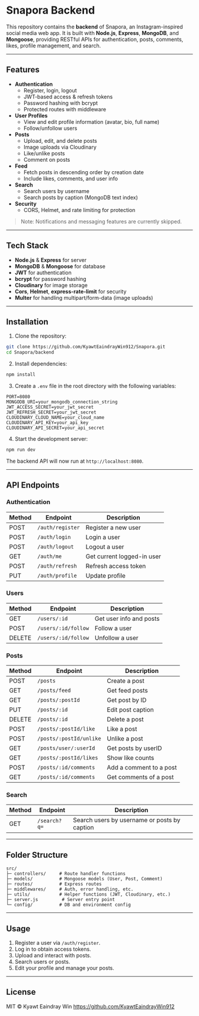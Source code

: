 # Snapora Backend

This repository contains the **backend** of Snapora, an Instagram-inspired social media web app. It is built with **Node.js**, **Express**, **MongoDB**, and **Mongoose**, providing RESTful APIs for authentication, posts, comments, likes, profile management, and search.

---

## Features

- **Authentication**
  - Register, login, logout
  - JWT-based access & refresh tokens
  - Password hashing with bcrypt
  - Protected routes with middleware
- **User Profiles**
  - View and edit profile information (avatar, bio, full name)
  - Follow/unfollow users
- **Posts**
  - Upload, edit, and delete posts
  - Image uploads via Cloudinary
  - Like/unlike posts
  - Comment on posts
- **Feed**
  - Fetch posts in descending order by creation date
  - Include likes, comments, and user info
- **Search**
  - Search users by username
  - Search posts by caption (MongoDB text index)
- **Security**
  - CORS, Helmet, and rate limiting for protection

> Note: Notifications and messaging features are currently skipped.

---

## Tech Stack

- **Node.js** & **Express** for server
- **MongoDB** & **Mongoose** for database
- **JWT** for authentication
- **bcrypt** for password hashing
- **Cloudinary** for image storage
- **Cors**, **Helmet**, **express-rate-limit** for security
- **Multer** for handling multipart/form-data (image uploads)

---

## Installation

1. Clone the repository:

```bash
git clone https://github.com/KyawtEaindrayWin912/Snapora.git
cd Snapora/backend
````

2. Install dependencies:

```bash
npm install
```

3. Create a `.env` file in the root directory with the following variables:

```env
PORT=8080
MONGODB_URI=your_mongodb_connection_string
JWT_ACCESS_SECRET=your_jwt_secret
JWT_REFRESH_SECRET=your_jwt_secret
CLOUDINARY_CLOUD_NAME=your_cloud_name
CLOUDINARY_API_KEY=your_api_key
CLOUDINARY_API_SECRET=your_api_secret
```

4. Start the development server:

```bash
npm run dev
```

The backend API will now run at `http://localhost:8080`.

---

## API Endpoints

### Authentication

| Method | Endpoint         | Description                |
| ------ | ---------------- | -------------------------- |
| POST   | `/auth/register` | Register a new user        |
| POST   | `/auth/login`    | Login a user               |
| POST   | `/auth/logout`   | Logout a user              |
| GET    | `/auth/me`       | Get current logged-in user |
| POST   | `/auth/refresh`  | Refresh access token       |
| PUT    | `/auth/profile`  | Update profile             |

### Users

| Method | Endpoint            | Description             |
| ------ | ------------------- | ----------------------- |
| GET    | `/users/:id`        | Get user info and posts |
| POST   | `/users/:id/follow` | Follow a user           |
| DELETE | `/users/:id/follow` | Unfollow a user         |

### Posts

| Method | Endpoint               | Description             |
| ------ | ---------------------- | ----------------------- |
| POST   | `/posts`               | Create a post           |
| GET    | `/posts/feed`          | Get feed posts          |
| GET    | `/posts/:postId`       | Get post by ID          |
| PUT    | `/posts/:id`           | Edit post caption       |
| DELETE | `/posts/:id`           | Delete a post           |
| POST   | `/posts/:postId/like`  | Like a post             |
| POST   | `/posts/:postId/unlike`| Unlike a post           |
| GET    | `/posts/user/:userId`  | Get posts by userID     |
| GET    | `/posts/:postId/likes` | Show like counts        |
| POST   | `/posts/:id/comments`  | Add a comment to a post |
| GET    | `/posts/:id/comments`  | Get comments of a post  |

### Search

| Method | Endpoint     | Description                                  |
| ------ | ------------ | -------------------------------------------- |
| GET    | `/search?q=` | Search users by username or posts by caption |

---

## Folder Structure

```
src/
├─ controllers/     # Route handler functions
├─ models/          # Mongoose models (User, Post, Comment)
├─ routes/          # Express routes
├─ middlewares/     # Auth, error handling, etc.
├─ utils/           # Helper functions (JWT, Cloudinary, etc.)
├─ server.js         # Server entry point
└─ config/          # DB and environment config
```

---

## Usage

1. Register a user via `/auth/register`.
2. Log in to obtain access tokens.
3. Upload and interact with posts.
4. Search users or posts.
5. Edit your profile and manage your posts.

---

## License

MIT © Kyawt Eaindray Win https://github.com/KyawtEaindrayWin912

```


